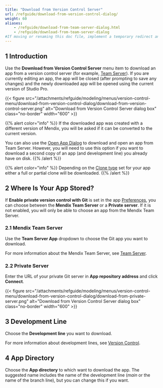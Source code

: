 ```yaml
---
title: "Download from Version Control Server"
url: /refguide/download-from-version-control-dialog/
weight: 60
aliases:
    - /refguide/download-from-team-server-dialog.html
    - /refguide/download-from-team-server-dialog
#If moving or renaming this doc file, implement a temporary redirect and let the respective team know they should update the URL in the product. See Mapping to Products for more details.
---
```


## 1 Introduction

Use the **Download from Version Control Server** menu item to download an app from a version control server (for example, [Team Server](/developerportal/general/team-server/)). If you are currently editing an app, the app will be closed (after prompting to save any changes) and the newly downloaded app will be opened using the current version of Studio Pro.

{{< figure src="/attachments/refguide/modeling/menus/version-control-menu/download-from-version-control-dialog/download-from-version-control-server.png" alt="Download from Version Control Server dialog box" class="no-border" width="600" >}}

{{% alert color="info" %}}
If the downloaded app was created with a different version of Mendix, you will be asked if it can be converted to the current version.

You can also use the [Open App Dialog](/refguide/open-app-dialog/) to download and open an app from Team Server. However, you will need to use this option if you want to download a second copy of an app (and development line) you already have on disk.
{{% /alert %}}

{{% alert color="info" %}}
Depending on the [Clone type](/refguide/clone-type/) set for your app  either a full or partial clone will be downloaded.
{{% /alert %}}

## 2 Where Is Your App Stored?

If **Enable private version control with Git** is set in the app [Preferences](/refguide/preferences-dialog/#enable-with-Git), you can choose between the **Mendix Team Server** or a **Private server**. If it is not enabled, you will only be able to choose an app from the Mendix Team Server.

### 2.1 Mendix Team Server

Use the **Team Server App** dropdown to choose the Git app you want to download.

For more information about the Mendix Team Server, see [Team Server](/developerportal/general/team-server/).

### 2.2 Private Server

Enter the URL of your private Git server in **App repository address** and click **Connect**.

{{< figure src="/attachments/refguide/modeling/menus/version-control-menu/download-from-version-control-dialog/download-from-private-server.png" alt="Download from Version Control Server dialog box" class="no-border" width="600"  >}}

## 3 Development Line

Choose the **Development line** you want to download.

For more information about development lines, see [Version Control](/refguide/version-control/).

## 4 App Directory

Choose the **App directory** to which want to download the app. The suggested name includes the name of the development line (*main* or the name of the branch line), but you can change this if you want.
